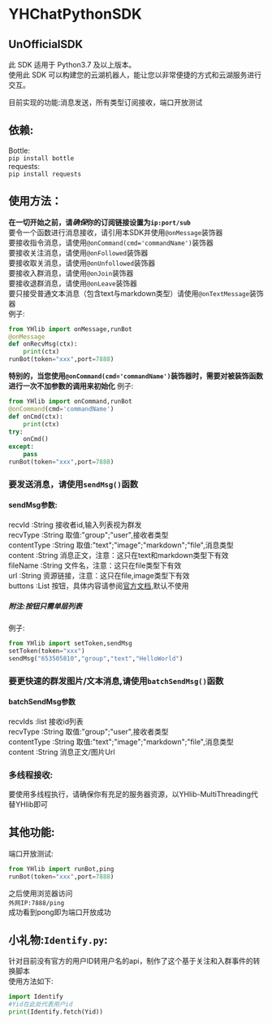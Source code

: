 # YHChatPythonSDK  

## UnOfficialSDK  

此 SDK 适用于 Python3.7 及以上版本。  
使用此 SDK 可以构建您的云湖机器人，能让您以非常便捷的方式和云湖服务进行交互。

目前实现的功能:消息发送，所有类型订阅接收，端口开放测试  

## 依赖:
Bottle:  
`pip install bottle`  
requests:  
`pip install requests`  

## 使用方法：
**在一切开始之前，请*确保*你的订阅链接设置为`ip:port/sub`**  
要令一个函数进行消息接收，请引用本SDK并使用`@onMessage`装饰器  
要接收指令消息，请使用`@onCommand(cmd='commandName')`装饰器  
要接收关注消息，请使用`@onFollowed`装饰器  
要接收取关消息，请使用`@onUnfollowed`装饰器  
要接收入群消息，请使用`@onJoin`装饰器  
要接收退群消息，请使用`@onLeave`装饰器  
要只接受普通文本消息（包含text与markdown类型）请使用`@onTextMessage`装饰器  
例子:
~~~Python
from YHlib import onMessage,runBot
@onMessage
def onRecvMsg(ctx):
    print(ctx)
runBot(token="xxx",port=7888)
~~~
**特别的，当您使用`@onCommand(cmd='commandName')`装饰器时，需要对被装饰函数进行一次不加参数的调用来初始化**
例子:
~~~Python
from YHlib import onCommand,runBot
@onCommand(cmd='commandName')
def onCmd(ctx):
    print(ctx)
try:
    onCmd()
except:
    pass
runBot(token="xxx",port=7888)
~~~
### 要发送消息，请使用`sendMsg()`函数
#### sendMsg参数:
recvId :String 接收者id,输入列表视为群发  
recvType :String 取值:"group";"user",接收者类型  
contentType :String 取值:"text";"image";"markdown";"file",消息类型  
content :String 消息正文，注意：这只在text和markdown类型下有效  
fileName :String 文件名，注意：这只在file类型下有效  
url :String 资源链接，注意：这只在file,image类型下有效  
buttons :List 按钮，具体内容请参阅[官方文档](https://www.yhchat.com/document/400-410),默认不使用  
##### 附注:按钮只需单层列表
例子:
~~~Python
from YHlib import setToken,sendMsg
setToken(token="xxx")
sendMsg("653505810","group","text","HelloWorld")
~~~
### 要更快速的群发图片/文本消息,请使用`batchSendMsg()`函数
#### batchSendMsg参数  
recvIds :list 接收id列表  
recvType :String 取值:"group";"user",接收者类型  
contentType :String 取值:"text";"image";"markdown";"file",消息类型  
content :String 消息正文/图片Url  
### 多线程接收:  
要使用多线程执行，请确保你有充足的服务器资源，以YHlib-MultiThreading代替YHlib即可
## 其他功能:
端口开放测试:
~~~Python
from YHlib import runBot,ping
runBot(token="xxx",port=7888)
~~~
之后使用浏览器访问  
`外网IP:7888/ping`  
成功看到pong即为端口开放成功  
  
## 小礼物:`Identify.py`:
针对目前没有官方的用户ID转用户名的api，制作了这个基于关注和入群事件的转换脚本  
使用方法如下:  
~~~Python
import Identify
#Yid在此处代表用户id
print(Identify.fetch(Yid))
~~~
